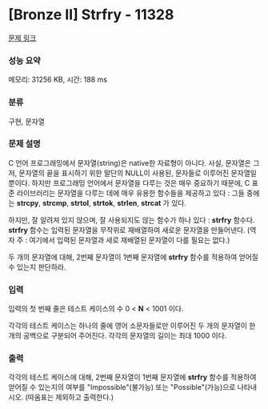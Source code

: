 # [Bronze II] Strfry - 11328 

[문제 링크](https://www.acmicpc.net/problem/11328) 

### 성능 요약

메모리: 31256 KB, 시간: 188 ms

### 분류

구현, 문자열

### 문제 설명

<p>C 언어 프로그래밍에서 문자열(string)은 native한 자료형이 아니다. 사실, 문자열은 그저, 문자열의 끝을 표시하기 위한 말단의 NULL이 사용된, 문자들로 이루어진 문자열일 뿐이다. 하지만 프로그래밍 언어에서 문자열을 다루는 것은 매우 중요하기 때문에, C 표준 라이브러리는 문자열을 다루는 데에 매우 유용한 함수들을 제공하고 있다 : 그들 중에는 <strong>strcpy</strong>, <strong>strcmp</strong>, <strong>strtol</strong>, <strong>strtok</strong>, <strong>strlen</strong>, <strong>strcat</strong> 가 있다.</p>

<p>하지만, 잘 알려져 있지 않으며, 잘 사용되지도 않는 함수가 하나 있다 : <strong>strfry</strong> 함수다. <strong>strfry</strong> 함수는 입력된 문자열을 무작위로 재배열하여 새로운 문자열을 만들어낸다. (역자 주 : 여기에서 입력된 문자열과 새로 재배열된 문자열이 다를 필요는 없다.)</p>

<p>두 개의 문자열에 대해, 2번째 문자열이 1번째 문자열에 <strong>strfry</strong> 함수를 적용하여 얻어질 수 있는지 판단하라.</p>

### 입력 

 <p>입력의 첫 번째 줄은 테스트 케이스의 수 0 < <strong>N</strong> < 1001 이다.</p>

<p>각각의 테스트 케이스는 하나의 줄에 영어 소문자들로만 이루어진 두 개의 문자열이 한 개의 공백으로 구분되어 주어진다. 각각의 문자열의 길이는 최대 1000 이다.</p>

### 출력 

 <p>각각의 테스트 케이스에 대해, 2번째 문자열이 1번째 문자열에 <strong>strfry</strong> 함수를 적용하여 얻어질 수 있는지의 여부를 "Impossible"(불가능) 또는 "Possible"(가능)으로 나타내시오. (따옴표는 제외하고 출력한다.)</p>

